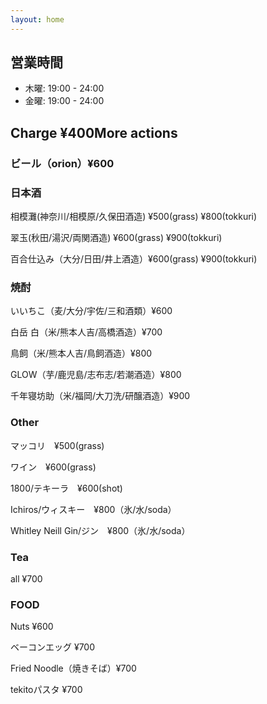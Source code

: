```yaml
---
layout: home
---
```


## 営業時間
- 木曜: 19:00 - 24:00
- 金曜: 19:00 - 24:00

## Charge ¥400More actions

### ビール（orion）¥600

### 日本酒

相模灘(神奈川/相模原/久保田酒造) ¥500(grass) ¥800(tokkuri)

翠玉(秋田/湯沢/両関酒造) ¥600(grass) ¥900(tokkuri)

百合仕込み（大分/日田/井上酒造）¥600(grass) ¥900(tokkuri)

### 焼酎

いいちこ（麦/大分/宇佐/三和酒類）¥600

白岳 白（米/熊本人吉/高橋酒造）¥700

鳥飼（米/熊本人吉/鳥飼酒造）¥800

GLOW（芋/鹿児島/志布志/若潮酒造）¥800

千年寝坊助（米/福岡/大刀洗/研醸酒造）¥900

### Other

マッコリ　¥500(grass)

ワイン　¥600(grass)

1800/テキーラ　¥600(shot)

Ichiros/ウィスキー　¥800（氷/水/soda）

Whitley Neill Gin/ジン　¥800（氷/水/soda）

### Tea

all ¥700

### FOOD

Nuts ¥600

ベーコンエッグ ¥700

Fried Noodle（焼きそば）¥700

tekitoパスタ ¥700
